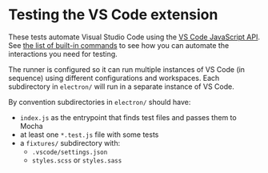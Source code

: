# Testing the VS Code extension

These tests automate Visual Studio Code using the [VS Code JavaScript API](https://code.visualstudio.com/api/references/vscode-api).
See [the list of built-in commands](https://code.visualstudio.com/api/references/commands#commands) to see how you can automate the interactions you need for testing.

The runner is configured so it can run multiple instances of VS Code (in sequence) using different configurations and workspaces.
Each subdirectory in `electron/` will run in a separate instance of VS Code.

By convention subdirectories in `electron/` should have:

- `index.js` as the entrypoint that finds test files and passes them to Mocha
- at least one `*.test.js` file with some tests
- a `fixtures/` subdirectory with:
  - `.vscode/settings.json`
  - `styles.scss` or `styles.sass`
